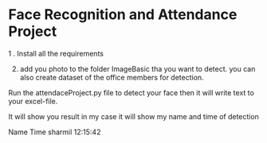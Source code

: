 # Face Recognition and Attendance Project

1 . Install all the requirements

2. add you photo to the folder ImageBasic tha you want to detect.
 you can also create dataset of the office members for detection.

Run the attendaceProject.py file to detect your face then it will write text to your excel-file.

It will show you result
in my case it will show my name and time of detection

Name     Time
sharmil   12:15:42
